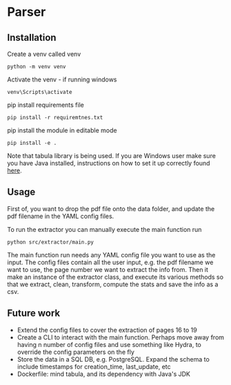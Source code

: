 # Parser

## Installation

Create a venv called venv

```
python -m venv venv
```

Activate the venv - if running windows

```
venv\Scripts\activate
```

pip install requirements file

```
pip install -r requiremtnes.txt
```

pip install the module in editable mode

```
pip install -e .
```

Note that tabula library is being used. If you are Windows user make sure you have Java installed, instructions on how to set it up correctly found [here](https://tabula-py.readthedocs.io/en/latest/getting_started.html#get-tabula-py-working-windows-10).

## Usage

First of, you want to drop the pdf file onto the data folder, and update the pdf filename in the YAML config files.

To run the extractor you can manually execute the main function run

```
python src/extractor/main.py
```

The main function run needs any YAML config file you want to use as the input. The config files contain all the user input, e.g. the pdf filename we want to use, the page number we want to extract the info from. Then it make an instance of the extractor class, and execute its various methods so that we extract, clean, transform, compute the stats and save the info as a csv.

## Future work

- Extend the config files to cover the extraction of pages 16 to 19
- Create a CLI to interact with the main function. Perhaps move away from having n number of config files and use something like Hydra, to override the config parameters on the fly
- Store the data in a SQL DB, e.g. PostgreSQL. Expand the schema to include timestamps for creation_time, last_update, etc
- Dockerfile: mind tabula, and its dependency with Java's JDK
